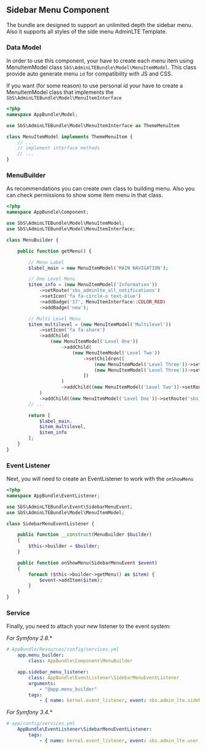 ## Sidebar Menu Component

The bundle are designed to support an unlimited depth the sidebar menu. Also it supports all styles of the side menu AdminLTE Template.

### Data Model
In order to use this component, your have to create each menu item using MenuItemModel class `SbS\AdminLTEBundle\Model\MenuItemModel`. This class provide auto generate menu `id` for compatibility with JS and CSS.

If you want (for some reason) to use personal id your have to create a MenuItemModel class that implements the `SbS\AdminLTEBundle\Model\MenuItemInterface`

```php
<?php
namespace AppBundle\Model;

use SbS\AdminLTEBundle\Model\MenuItemInterface as ThemeMenuItem

class MenuItemModel implements ThemeMenuItem {
    // ...
    // implement interface methods
    // ...
}
```

### MenuBuilder
As recommendations you can create own class to building menu. Also you can check permissions to show some item menu in that class.

```php
<?php
namespace AppBundle\Component;

use SbS\AdminLTEBundle\Model\MenuItemModel;
use SbS\AdminLTEBundle\Model\MenuItemInterface;

class MenuBuilder {

    public function getMenu() {

        // Menu Label
        $label_main = new MenuItemModel('MAIN NAVIGATION');

        // One Level Menu
        $item_info = (new MenuItemModel('Information'))
            ->setRoute('sbs_adminlte_all_notifications')
            ->setIcon('fa fa-circle-o text-blue')
            ->addBadge('17', MenuItemInterface::COLOR_RED)
            ->addBadge('new');

        // Multi Level Menu
        $item_multilevel = (new MenuItemModel('Multilevel'))
            ->setIcon('fa fa-share')
            ->addChild(
                (new MenuItemModel('Level One'))
                    ->addChild(
                        (new MenuItemModel('Level Two'))
                            ->setChildren([
                                (new MenuItemModel('Level Three'))->setRoute('sbs_adminlte_user_profile'),
                                (new MenuItemModel('Level Three'))->setRoute('sbs_adminlte_all_tasks')
                            ])
                    )
                    ->addChild((new MenuItemModel('Level Two'))->setRoute('sbs_adminlte_all_notifications'))
            )
            ->addChild((new MenuItemModel('Level One'))->setRoute('sbs_adminlte_user_profile')->addBadge('new'));
        // ...

        return [
            $label_main,
            $item_multilevel,
            $item_info
        ];
    }
}
```

### Event Listener
Next, you will need to create an EventListener to work with the `onShowMenu`

```php
<?php
namespace AppBundle\EventListener;

use SbS\AdminLTEBundle\Event\SidebarMenuEvent;
use SbS\AdminLTEBundle\Model\MenuItemModel;

class SidebarMenuEventListener {

    public function __construct(MenuBuilder $builder)
    {
        $this->builder = $builder;
    }

    public function onShowMenu(SidebarMenuEvent $event)
    {
        foreach ($this->builder->getMenu() as $item) {
            $event->addItem($item);
        }
    }
}
```

### Service
Finally, you need to attach your new listener to the event system:

_For Symfony 2.8.\*_

```yaml
# AppBundle/Resources/config/services.yml
    app.menu_builder:
        class: AppBundle\Component\MenuBuilder

    app.sidebar_menu_listener:
        class: AppBundle\EventListener\SidebarMenuEventListener
        arguments:
            - "@app.menu_builder"
        tags:
            - { name: kernel.event_listener, event: sbs.admin_lte.sidebar_menu, method: onShowMenu }
```

_For Symfony 3.4.\*_

```yaml
# app/config/services.yml
    AppBundle\EventListener\SidebarMenuEventListener:
        tags:
            - { name: kernel.event_listener, event: sbs.admin_lte.user, method: onShowUser }
```
